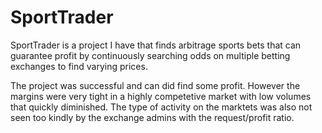 # SportTrader

SportTrader is a project I have that finds arbitrage sports bets that can guarantee profit by continuously searching odds on multiple betting exchanges to find varying prices.

The project was successful and can did find some profit. However the margins were very tight in a highly competetive market with low volumes that quickly diminished. The type of activity on the marktets was also not seen too kindly by the exchange admins with the request/profit ratio.

